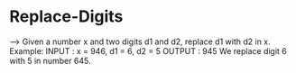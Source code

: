 # Replace-Digits
--> Given a number x and two digits d1 and d2, replace d1 with d2 in x.
Example: 
  INPUT : x = 946, d1 = 6, d2 = 5
  OUTPUT : 945
  We replace digit 6 with 5 in number 645.

